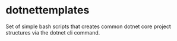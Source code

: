 # dotnettemplates
Set of simple bash scripts that creates common dotnet core project structures via the dotnet cli command.

